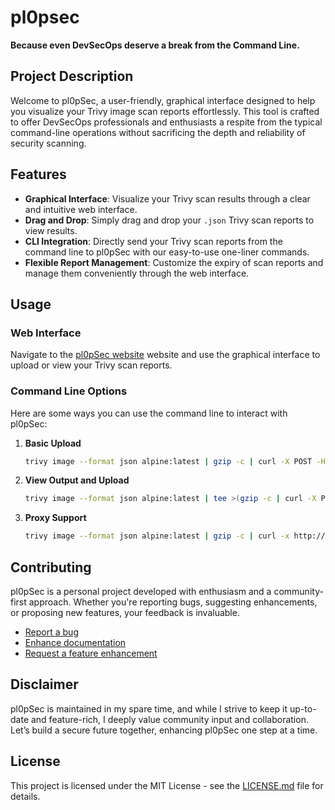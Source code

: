 # pl0psec

**Because even DevSecOps deserve a break from the Command Line.**

## Project Description

Welcome to pl0pSec, a user-friendly, graphical interface designed to help you visualize your Trivy image scan reports effortlessly. This tool is crafted to offer DevSecOps professionals and enthusiasts a respite from the typical command-line operations without sacrificing the depth and reliability of security scanning.

## Features

- **Graphical Interface**: Visualize your Trivy scan results through a clear and intuitive web interface.
- **Drag and Drop**: Simply drag and drop your `.json` Trivy scan reports to view results.
- **CLI Integration**: Directly send your Trivy scan reports from the command line to pl0pSec with our easy-to-use one-liner commands.
- **Flexible Report Management**: Customize the expiry of scan reports and manage them conveniently through the web interface.

## Usage

### Web Interface

Navigate to the [pl0pSec website](https://plopsec.com) website and use the graphical interface to upload or view your Trivy scan reports.

### Command Line Options

Here are some ways you can use the command line to interact with pl0pSec:

1. **Basic Upload**
   ```bash
   trivy image --format json alpine:latest | gzip -c | curl -X POST -H "Content-Encoding: gzip" -H "Content-Type: application/json" --data-binary @- https://plopsec.com/api/v1/scan
   ```

2. **View Output and Upload**
   ```bash
   trivy image --format json alpine:latest | tee >(gzip -c | curl -X POST -H "Content-Encoding: gzip" -H "Content-Type: application/json" --data-binary @- https://plopsec.com/api/v1/scan)
   ```

3. **Proxy Support**
   ```bash
   trivy image --format json alpine:latest | gzip -c | curl -x http://username:password@yourproxy:port -X POST -H "Content-Type: application/json" --data-binary @- https://plopsec.com/scan
   ```

## Contributing

pl0pSec is a personal project developed with enthusiasm and a community-first approach. Whether you're reporting bugs, suggesting enhancements, or proposing new features, your feedback is invaluable.

- [Report a bug](https://github.com/pl0psec/plopsec.com/discussions/new?category=bugs)
- [Enhance documentation](https://github.com/pl0psec/plopsec.com/discussions/new?category=documentation)
- [Request a feature enhancement](https://github.com/pl0psec/plopsec.com/discussions/new?category=ideas)

## Disclaimer

pl0pSec is maintained in my spare time, and while I strive to keep it up-to-date and feature-rich, I deeply value community input and collaboration. Let’s build a secure future together, enhancing pl0pSec one step at a time.

## License

This project is licensed under the MIT License - see the [LICENSE.md](LICENSE) file for details.
